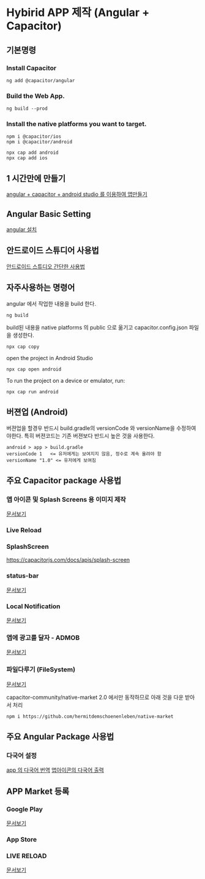 # Hybirid APP 제작 (Angular + Capacitor)
## 기본명령

### Install Capacitor
```
ng add @capacitor/angular
```
### Build the Web App.
```
ng build --prod
```
### Install the native platforms you want to target.
```
npm i @capacitor/ios
npm i @capacitor/android
```
```
npx cap add android
npx cap add ios
```

## 1 시간만에 만들기
[angular + capacitor + android studio 를 이용하여 앱만들기](documents/build-app-in-1hour.md)

## Angular Basic Setting
[angular 설치](documents/angular-set-basic.md)

## 안드로이드 스튜디어 사용법
[안드로이드 스튜디오 간단한 사용법](documents/android.md)

## 자주사용하는 명령어
angular 에서 작업한 내용을 build 한다.
```
ng build
```
build된 내용을 native platforms 의 public 으로 옮기고 capacitor.config.json 파일을 생성한다.
```
npx cap copy
```
open the project in Android Studio
```
npx cap open android
```
To run the project on a device or emulator, run:
```
npx cap run android
```


## 버젼업 (Android)
버젼업을 할경우 반드시 build.gradle의 versionCode 와 versionName을 수정하여야한다. 특히 버젼코드는 기존 버젼보다 반드시 높은 것을 사용한다.
```
android > app > build.gradle
versionCode 1   <= 유저에게는 보여지지 않음, 정수로 계속 올려야 함
versionName "1.0" <= 유저에게 보여짐
```




## 주요 Capacitor package 사용법

### 앱 아이콘 및 Splash Screens 용 이미지 제작
[문서보기](documents/package-creating-splash-screens-and-icons.md)

### Live Reload

### SplashScreen
https://capacitorjs.com/docs/apis/splash-screen

### status-bar
[문서보기](documents/package-status-bar.md)


### Local Notification
[문서보기](documents/package-local-notificaion.md)

### 앱에 광고를 달자 - ADMOB
[문서보기](documents/package-admob.md)

### 파일다루기 (FileSystem)
[문서보기](documents/package-filesystem.md)



capacitor-community/native-market  2.0 에서만 동작하므로 아래 것을 다운 받아서 처리
```
npm i https://github.com/hermitdemschoenenleben/native-market
```

## 주요 Angular Package 사용법
### 다국어 설정
[app 의 다국어 번역](documents/ngx-translate.md)
[앱아이콘의 다국어 출력](documents/mutilangual-app.md)
## APP Market 등록
### Google Play
[문서보기](documents/market-google-play.md)
### App Store

### LIVE RELOAD
[문서보기](documents/live-reload.md)
